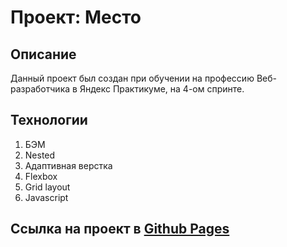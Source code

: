 # Проект: Место

## Описание
Данный проект был создан при обучении на профессию Веб-разработчика в Яндекс Практикуме, на 4-ом спринте.

## Технологии
1. БЭМ
2. Nested
3. Адаптивная верстка
4. Flexbox
5. Grid layout
6. Javascript

## Ссылка на проект в [Github Pages]()
